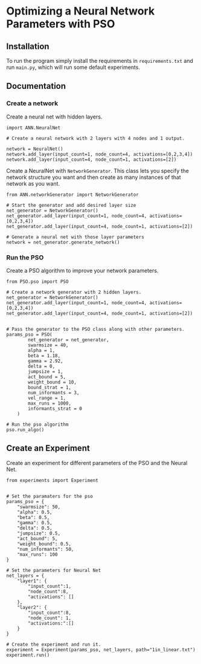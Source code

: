# Optimizing a Neural Network Parameters with PSO

## Installation

To run the program simply install the requirements in `requirements.txt` and run `main.py`, which will run some default experiments.

## Documentation

### **Create a network**

Create a neural net with hidden layers.

```
import ANN.NeuralNet

# Create a neural network with 2 layers with 4 nodes and 1 output.

network = NeuralNet()
network.add_layer(input_count=1, node_count=4, activations=[0,2,3,4])
network.add_layer(input_count=4, node_count=1, activations=[2])
```

Create a NeuralNet with `NetworkGenerator`. This class lets you specify the network structure you want and then create as many instances of that network as you want.
```
from ANN.networkGenerator import NetworkGenerator

# Start the generator and add desired layer size
net_generator = NetworkGenerator()
net_generator.add_layer(input_count=1, node_count=4, activations=[0,2,3,4])
net_generator.add_layer(input_count=4, node_count=1, activations=[2])

# Generate a neural net with those layer parameters
network = net_generator.generate_network()
```
### **Run the PSO**
Create a PSO algorithm to improve your network parameters.

```
from PSO.pso import PSO

# Create a network generator with 2 hidden layers.
net_generator = NetworkGenerator()
net_generator.add_layer(input_count=1, node_count=4, activations=[0,2,3,4])
net_generator.add_layer(input_count=4, node_count=1, activations=[2])


# Pass the generator to the PSO class along with other parameters.
params_pso = PSO(
        net_generator = net_generator,
        swarmsize = 40,
        alpha = 1,
        beta = 1.18,
        gamma = 2.92,
        delta = 0,
        jumpsize = 1,
        act_bound = 5,
        weight_bound = 10,
        bound_strat = 1,
        num_informants = 3,
        vel_range = 1,
        max_runs = 1000,
        informants_strat = 0
    )

# Run the pso algorithm
pso.run_algo()
```

## **Create an Experiment**

Create an experiment for different parameters of the PSO and the Neural Net.

```
from experiments import Experiment


# Set the paramaters for the pso
params_pso = {
    "swarmsize": 50,
    "alpha": 0.5,
    "beta": 0.5,
    "gamma": 0.5,
    "delta": 0.5,
    "jumpsize": 0.5,
    "act_bound": 5,
    "weight_bound": 0.5,
    "num_informants": 50,
    "max_runs": 100
}

# Set the parameters for Neural Net
net_layers = {
    "layer1": {
        "input_count":1,
        "node_count":8,
        "activations": []
    },
    "layer2": {
        "input_count":8,
        "node_count": 1,
        "activations:":[]
    }
}

# Create the experiment and run it.
experiment = Experiment(params_pso, net_layers, path="1in_linear.txt")
experiment.run()
```